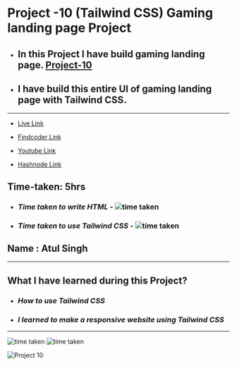 # Project -10 (Tailwind CSS) Gaming landing page Project

- ## In this Project I have build gaming landing page. [Project-10](https://fsjs2-12th-dec-project-10.netlify.app/)

- ## I have build this entire UI of gaming landing page with Tailwind CSS.

---

- [ Live Link](https://fsjs2-12th-dec-project-10.netlify.app/)

- [Findcoder Link](https://www.findcoder.io/project/gaming-landing-page/639b82171c43201156fb4fb2)
- [Youtube Link](https://www.youtube.com/channel/UCBNc9Vs9mAFxnAKjzWRqDFQ)
- [Hashnode Link](https://atulsinghatul.hashnode.dev/)

## Time-taken: 5hrs

- ### _Time taken to write HTML_ - ![time taken](https://img.shields.io/badge/01-hrs-orange)

- ### _Time taken to use Tailwind CSS_ - ![time taken](https://img.shields.io/badge/04-hrs-orange)

## Name : Atul Singh

---

## What I have learned during this Project?

- ### _How to use Tailwind CSS_

- ### _I learned to make a responsive website using Tailwind CSS_

---

![time taken](https://img.shields.io/badge/Project-10-green) ![time taken](https://img.shields.io/badge/Gaming%20Landing%20Page-Tailwind%20%26%20CSS-blue)

![Project 10](./Gaming%20Landing%20Page.png)
